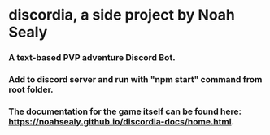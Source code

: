 # discordia, a side project by Noah Sealy
### A text-based PVP adventure Discord Bot.
### Add to discord server and run with "npm start" command from root folder.
### The documentation for the game itself can be found here: https://noahsealy.github.io/discordia-docs/home.html.
